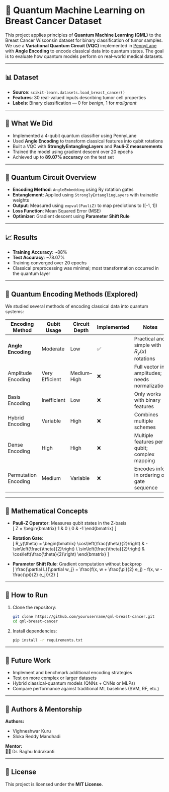 # 🧬 Quantum Machine Learning on Breast Cancer Dataset

This project applies principles of **Quantum Machine Learning (QML)** to the Breast Cancer Wisconsin dataset for binary classification of tumor samples. We use a **Variational Quantum Circuit (VQC)** implemented in [PennyLane](https://pennylane.ai/) with **Angle Encoding** to encode classical data into quantum states. The goal is to evaluate how quantum models perform on real-world medical datasets.

---

## 📊 Dataset

- **Source**: `scikit-learn.datasets.load_breast_cancer()`
- **Features**: 30 real-valued inputs describing tumor cell properties
- **Labels**: Binary classification — 0 for *benign*, 1 for *malignant*

---

## 🧠 What We Did

- Implemented a 4-qubit quantum classifier using PennyLane
- Used **Angle Encoding** to transform classical features into qubit rotations
- Built a VQC with **StronglyEntanglingLayers** and **Pauli-Z measurements**
- Trained the model using gradient descent over 20 epochs
- Achieved up to **89.07% accuracy** on the test set

---

## 🧮 Quantum Circuit Overview

- **Encoding Method**: `AngleEmbedding` using Ry rotation gates
- **Entanglement**: Applied using `StronglyEntanglingLayers` with trainable weights
- **Output**: Measured using `expval(PauliZ)` to map predictions to \([-1, 1]\)
- **Loss Function**: Mean Squared Error (MSE)
- **Optimizer**: Gradient descent using **Parameter Shift Rule**

---

## 📈 Results

- **Training Accuracy**: ~88%
- **Test Accuracy**: ~78.07%
- Training converged over 20 epochs
- Classical preprocessing was minimal; most transformation occurred in the quantum layer

---

## 🧪 Quantum Encoding Methods (Explored)

We studied several methods of encoding classical data into quantum systems:

| Encoding Method       | Qubit Usage     | Circuit Depth     | Implemented | Notes |
|----------------------|------------------|-------------------|-------------|-------|
| **Angle Encoding**    | Moderate         | Low               | ✅          | Practical and simple with $R_y(x)$ rotations |
| Amplitude Encoding   | Very Efficient   | Medium–High       | ❌          | Full vector in amplitudes; needs normalization |
| Basis Encoding       | Inefficient      | Low               | ❌          | Only works with binary features |
| Hybrid Encoding      | Variable         | High              | ❌          | Combines multiple schemes |
| Dense Encoding       | High             | High              | ❌          | Multiple features per qubit; complex mapping |
| Permutation Encoding | Medium           | Variable          | ❌          | Encodes info in ordering or gate sequence |

---

## 🧠 Mathematical Concepts

- **Pauli-Z Operator**: Measures qubit states in the Z-basis  
  \[
  Z = \begin{bmatrix} 1 & 0 \\ 0 & -1 \end{bmatrix}
  \]
  
- **Rotation Gate**:  
  \[
  R_y(\theta) = 
  \begin{bmatrix}
  \cos\left(\frac{\theta}{2}\right) & -\sin\left(\frac{\theta}{2}\right) \\
  \sin\left(\frac{\theta}{2}\right) & \cos\left(\frac{\theta}{2}\right)
  \end{bmatrix}
  \]

- **Parameter Shift Rule**: Gradient computation without backprop  
  \[
  \frac{\partial L}{\partial w_j} = \frac{f(x, w + \frac{\pi}{2} e_j) - f(x, w - \frac{\pi}{2} e_j)}{2}
  \]

---

## 🚀 How to Run

1. Clone the repository:
    ```bash
    git clone https://github.com/yourusername/qml-breast-cancer.git
    cd qml-breast-cancer
    ```

2. Install dependencies:
    ```bash
    pip install -r requirements.txt
    ```
---

## 📌 Future Work

- Implement and benchmark additional encoding strategies
- Test on more complex or larger datasets
- Hybrid classical-quantum models (QNNs + CNNs or MLPs)
- Compare performance against traditional ML baselines (SVM, RF, etc.)

---

## 👥 Authors & Mentorship

**Authors:**
- Vighneshwar Kuru
- Sloka Reddy Mandhadi

**Mentor:**  
🧑‍🏫 Dr. Raghu Indrakanti

---

## 🪪 License

This project is licensed under the **MIT License**.
